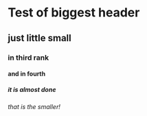 # Test of biggest header
## just little small
### in third rank
#### and in fourth
##### it is almost done
###### that is the smaller!
